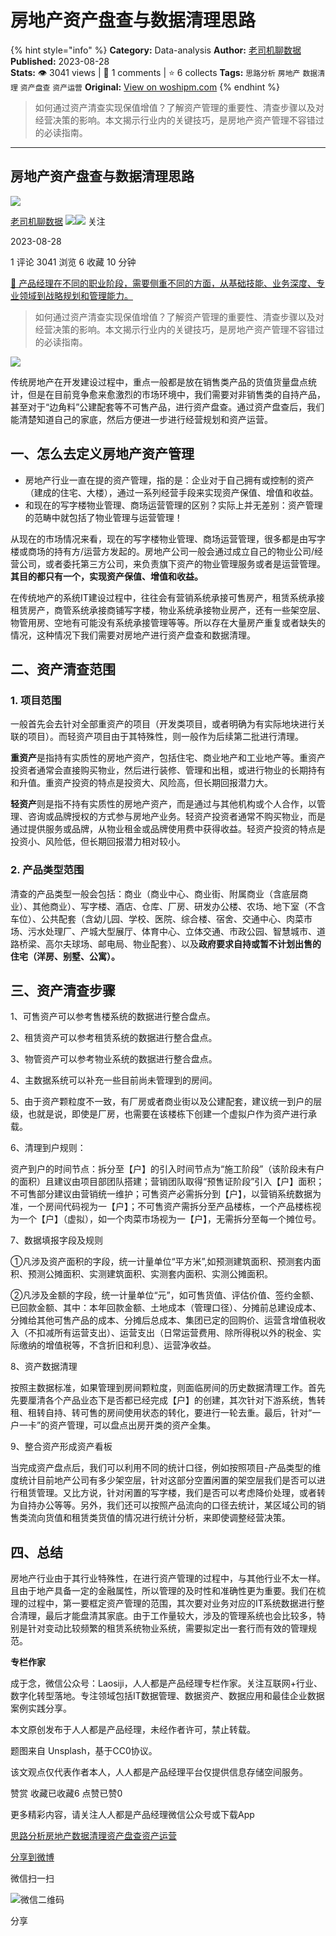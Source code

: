 # 房地产资产盘查与数据清理思路
{% hint style="info" %}
**Category:** Data-analysis
**Author:** [老司机聊数据](https://www.woshipm.com/u/927134)
**Published:** 2023-08-28  
**Stats:** 👁️ 3041 views | 💬 1 comments | ⭐ 6 collects
**Tags:** `思路分析` `房地产` `数据清理` `资产盘查` `资产运营`
**Original:** [View on woshipm.com](https://www.woshipm.com/data-analysis/5892520.html)
{% endhint %}
> 如何通过资产清查实现保值增值？了解资产管理的重要性、清查步骤以及对经营决策的影响。本文揭示行业内的关键技巧，是房地产资产管理不容错过的必读指南。

---

## 房地产资产盘查与数据清理思路

[![](https://static.woshipm.com/view/woshipm_api_def_20231129090349_1003.png?imageView2/1/w/72/h/72/q/100)](https://www.woshipm.com/u/927134)

[老司机聊数据](https://www.woshipm.com/u/927134) ![](https://static.woshipm.com/tag/1121_1@2x.png)![](https://static.woshipm.com/tag/2105_1@2x.png) 关注

2023-08-28

1 评论 3041 浏览 6 收藏 10 分钟

[🔗 产品经理在不同的职业阶段，需要侧重不同的方面，从基础技能、业务深度、专业领域到战略规划和管理能力。](https://ke.qidianla.com/courses/90pm)

> 如何通过资产清查实现保值增值？了解资产管理的重要性、清查步骤以及对经营决策的影响。本文揭示行业内的关键技巧，是房地产资产管理不容错过的必读指南。

![](https://image.yunyingpai.com/wp/2023/08/Mo92Mu1W11WwHOZUTA9h.png)

传统房地产在开发建设过程中，重点一般都是放在销售类产品的货值货量盘点统计，但是在目前竞争愈来愈激烈的市场环境中，我们需要对非销售类的自持产品，甚至对于“边角料”公建配套等不可售产品，进行资产盘查。通过资产盘查后，我们能清楚知道自己的家底，然后方便进一步进行经营规划和资产运营。

## 一、怎么去定义房地产资产管理

*   房地产行业一直在提的资产管理，指的是：企业对于自己拥有或控制的资产（建成的住宅、大楼），通过一系列经营手段来实现资产保值、增值和收益。
*   和现在的写字楼物业管理、商场运营管理的区别？实际上并无差别：资产管理的范畴中就包括了物业管理与运营管理！

从现在的市场情况来看，现在的写字楼物业管理、商场运营管理，很多都是由写字楼或商场的持有方/运营方发起的。房地产公司一般会通过成立自己的物业公司/经营公司，或者委托第三方公司，来负责旗下资产的物业管理服务或者是运营管理。**其目的都只有一个，实现资产保值、增值和收益。**

在传统地产的系统IT建设过程中，往往会有营销系统承接可售房产，租赁系统承接租赁房产，商管系统承接商铺写字楼，物业系统承接物业房产，还有一些架空层、物管用房、空地有可能没有系统承接管理等等。所以存在大量房产重复或者缺失的情况，这种情况下我们需要对房地产进行资产盘查和数据清理。

## 二、资产清查范围

### 1\. 项目范围

一般首先会去针对全部重资产的项目（开发类项目，或者明确为有实际地块进行关联的项目）。而轻资产项目由于其特殊性，则一般作为后续第二批进行清理。

**重资产**是指持有实质性的房地产资产，包括住宅、商业地产和工业地产等。重资产投资者通常会直接购买物业，然后进行装修、管理和出租，或进行物业的长期持有和升值。重资产投资的特点是投资大、风险高，但长期回报潜力大。

**轻资产**则是指不持有实质性的房地产资产，而是通过与其他机构或个人合作，以管理、咨询或品牌授权的方式参与房地产业务。轻资产投资者通常不购买物业，而是通过提供服务或品牌，从物业租金或品牌使用费中获得收益。轻资产投资的特点是投资小、风险低，但长期回报潜力相对较小。

### 2\. 产品类型范围

清查的产品类型一般会包括：商业（商业中心、商业街、附属商业（含底层商业）、其他商业）、写字楼、酒店、仓库、厂房、研发办公楼、农场、地下室（不含车位）、公共配套（含幼儿园、学校、医院、综合楼、宿舍、交通中心、肉菜市场、污水处理厂、产城大型展厅、体育中心、立体交通、市政公园、智慧城市、道路桥梁、高尔夫球场、邮电局、物业配套）、以及**政府要求自持或暂不计划出售的住宅（洋房、别墅、公寓）。**

## 三、资产清查步骤

1、可售资产可以参考售楼系统的数据进行整合盘点。

2、租赁资产可以参考租赁系统的数据进行整合盘点。

3、物管资产可以参考物业系统的数据进行整合盘点。

4、主数据系统可以补充一些目前尚未管理到的房间。

5、由于资产颗粒度不一致，有厂房或者商业街以及公建配套，建议统一到户的层级，也就是说，即使是厂房，也需要在该楼栋下创建一个虚拟户作为资产进行承载。

6、清理到户规则：

资产到户的时间节点：拆分至【户】的引入时间节点为“施工阶段”（该阶段未有户的面积）且建议由项目部团队搭建；营销团队取得“预售证阶段”引入【户】面积；不可售部分建议由营销统一维护；可售资产必需拆分到【户】，以营销系统数据为准，一个房间代码视为一【户】；不可售资产需拆分至产品楼栋，一个产品楼栋视为一个【户】（虚拟），如一个肉菜市场视为一【户】，无需拆分至每一个摊位号。

7、数据填报字段及规则

①凡涉及资产面积的字段，统一计量单位“平方米”,如预测建筑面积、预测套内面积、预测公摊面积、实测建筑面积、实测套内面积、实测公摊面积。

②凡涉及金额的字段，统一计量单位“元”，如可售货值、评估价值、签约金额、已回款金额、其中：本年回款金额、土地成本（管理口径）、分摊前总建设成本、分摊给其他可售产品的成本、分摊后总成本、集团已定的回购价、运营含增值税收入（不扣减所有运营支出）、运营支出（日常运营费用、除所得税以外的税金、实际缴纳的增值税等，不含折旧和利息）、运营净收益。

8、资产数据清理

按照主数据标准，如果管理到房间颗粒度，则面临房间的历史数据清理工作。首先先要厘清各个产品业态下是否都已经完成【户】的创建，其次针对下游系统，售转租、租转自持、转可售的房间使用状态的转化，要进行一轮去重。最后，针对“一户一卡”的资产管理，可以盘点出房开类的资产全集。

9、整合资产形成资产看板

当完成资产盘点后，我们可以利用不同的统计口径，例如按照项目-产品类型的维度统计目前地产公司有多少架空层，针对这部分空置闲置的架空层我们是否可以进行租赁管理。又比方说，针对闲置的写字楼，我们是否可以考虑降价处理，或者转为自持办公等等。另外，我们还可以按照产品流向的口径去统计，某区域公司的销售类流向货值和租赁类货值的情况进行统计分析，来即使调整经营决策。

## 四、总结

房地产行业由于其行业特殊性，在进行资产管理的过程中，与其他行业不太一样。且由于地产具备一定的金融属性，所以管理的及时性和准确性更为重要。我们在梳理的过程中，第一要框定资产管理的范围，其次要对业务对应的IT系统数据进行整合清理，最后才能盘清其家底。由于工作量较大，涉及的管理系统也会比较多，特别是针对变动比较频繁的租赁系统物业系统，需要拟定出一套行而有效的管理规范。

**专栏作家**

成于念，微信公众号：Laosiji，人人都是产品经理专栏作家。关注互联网+行业、数字化转型落地。专注领域包括IT数据管理、数据资产、数据应用和最佳企业数据案例实践分享。

本文原创发布于人人都是产品经理，未经作者许可，禁止转载。

题图来自 Unsplash，基于CC0协议。

该文观点仅代表作者本人，人人都是产品经理平台仅提供信息存储空间服务。

赞赏 收藏已收藏6 点赞已赞0

更多精彩内容，请关注人人都是产品经理微信公众号或下载App

[思路分析](https://www.woshipm.com/tag/%e6%80%9d%e8%b7%af%e5%88%86%e6%9e%90)[房地产](https://www.woshipm.com/tag/%e6%88%bf%e5%9c%b0%e4%ba%a7)[数据清理](https://www.woshipm.com/tag/%e6%95%b0%e6%8d%ae%e6%b8%85%e7%90%86)[资产盘查](https://www.woshipm.com/tag/%e8%b5%84%e4%ba%a7%e7%9b%98%e6%9f%a5)[资产运营](https://www.woshipm.com/tag/%e8%b5%84%e4%ba%a7%e8%bf%90%e8%90%a5)

[分享到微博](https://service.weibo.com/share/share.php?appkey=2775287854&title=房地产资产盘查与数据清理思路&url=https://www.woshipm.com/data-analysis/5892520.html&pic=https://image.yunyingpai.com/wp/2023/08/Mo92Mu1W11WwHOZUTA9h.png)

微信扫一扫

![微信二维码](https://api.pwmqr.com/qrcode/create/?url=https://www.woshipm.com/data-analysis/5892520.html)

分享
